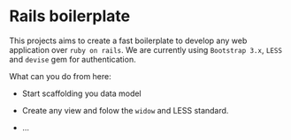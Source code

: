 Rails boilerplate
=================

This projects aims to create a fast boilerplate to develop any web application over `ruby on rails`. 
We are currently using `Bootstrap 3.x`, `LESS` and `devise` gem for authentication.

What can you do from here:

* Start scaffolding you data model

* Create any view and folow the `widow` and LESS standard.

* ...

